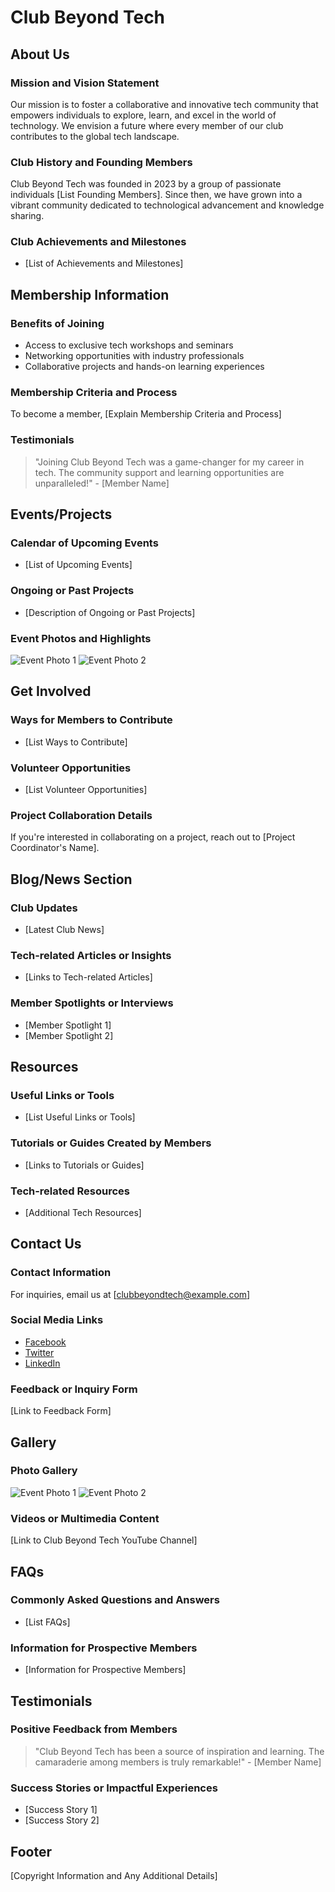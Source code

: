 # Club Beyond Tech

## About Us

### Mission and Vision Statement
Our mission is to foster a collaborative and innovative tech community that empowers individuals to explore, learn, and excel in the world of technology. We envision a future where every member of our club contributes to the global tech landscape.

### Club History and Founding Members
Club Beyond Tech was founded in 2023 by a group of passionate individuals [List Founding Members]. Since then, we have grown into a vibrant community dedicated to technological advancement and knowledge sharing.

### Club Achievements and Milestones
- [List of Achievements and Milestones]

## Membership Information

### Benefits of Joining
- Access to exclusive tech workshops and seminars
- Networking opportunities with industry professionals
- Collaborative projects and hands-on learning experiences

### Membership Criteria and Process
To become a member, [Explain Membership Criteria and Process]

### Testimonials
> "Joining Club Beyond Tech was a game-changer for my career in tech. The community support and learning opportunities are unparalleled!" - [Member Name]

## Events/Projects

### Calendar of Upcoming Events
- [List of Upcoming Events]

### Ongoing or Past Projects
- [Description of Ongoing or Past Projects]

### Event Photos and Highlights
![Event Photo 1](link_to_photo_1)
![Event Photo 2](link_to_photo_2)

## Get Involved

### Ways for Members to Contribute
- [List Ways to Contribute]

### Volunteer Opportunities
- [List Volunteer Opportunities]

### Project Collaboration Details
If you're interested in collaborating on a project, reach out to [Project Coordinator's Name].

## Blog/News Section

### Club Updates
- [Latest Club News]

### Tech-related Articles or Insights
- [Links to Tech-related Articles]

### Member Spotlights or Interviews
- [Member Spotlight 1]
- [Member Spotlight 2]

## Resources

### Useful Links or Tools
- [List Useful Links or Tools]

### Tutorials or Guides Created by Members
- [Links to Tutorials or Guides]

### Tech-related Resources
- [Additional Tech Resources]

## Contact Us

### Contact Information
For inquiries, email us at [clubbeyondtech@example.com]

### Social Media Links
- [Facebook](link_to_facebook)
- [Twitter](link_to_twitter)
- [LinkedIn](link_to_linkedin)

### Feedback or Inquiry Form
[Link to Feedback Form]

## Gallery

### Photo Gallery
![Event Photo 1](link_to_photo_1)
![Event Photo 2](link_to_photo_2)

### Videos or Multimedia Content
[Link to Club Beyond Tech YouTube Channel]

## FAQs

### Commonly Asked Questions and Answers
- [List FAQs]

### Information for Prospective Members
- [Information for Prospective Members]

## Testimonials

### Positive Feedback from Members
> "Club Beyond Tech has been a source of inspiration and learning. The camaraderie among members is truly remarkable!" - [Member Name]

### Success Stories or Impactful Experiences
- [Success Story 1]
- [Success Story 2]

## Footer
[Copyright Information and Any Additional Details]

